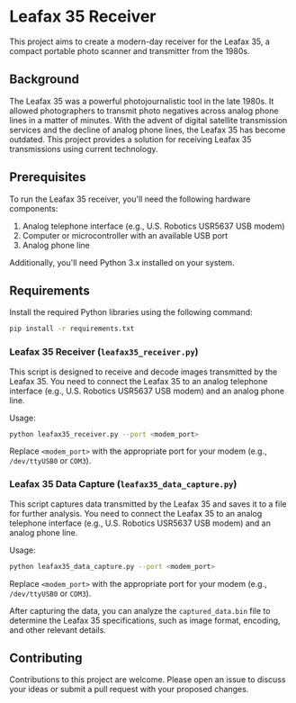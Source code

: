 # Leafax 35 Receiver

This project aims to create a modern-day receiver for the Leafax 35, a compact portable photo scanner and transmitter from the 1980s.

## Background

The Leafax 35 was a powerful photojournalistic tool in the late 1980s. It allowed photographers to transmit photo negatives across analog phone lines in a matter of minutes. With the advent of digital satellite transmission services and the decline of analog phone lines, the Leafax 35 has become outdated. This project provides a solution for receiving Leafax 35 transmissions using current technology.

## Prerequisites

To run the Leafax 35 receiver, you'll need the following hardware components:

1. Analog telephone interface (e.g., U.S. Robotics USR5637 USB modem)
2. Computer or microcontroller with an available USB port
3. Analog phone line

Additionally, you'll need Python 3.x installed on your system.

## Requirements

Install the required Python libraries using the following command:

```bash
pip install -r requirements.txt
```

### Leafax 35 Receiver (`leafax35_receiver.py`)

This script is designed to receive and decode images transmitted by the Leafax 35. You need to connect the Leafax 35 to an analog telephone interface (e.g., U.S. Robotics USR5637 USB modem) and an analog phone line.

Usage:

```bash
python leafax35_receiver.py --port <modem_port>
```

Replace `<modem_port>` with the appropriate port for your modem (e.g., `/dev/ttyUSB0` or `COM3`).

### Leafax 35 Data Capture (`leafax35_data_capture.py`)

This script captures data transmitted by the Leafax 35 and saves it to a file for further analysis. You need to connect the Leafax 35 to an analog telephone interface (e.g., U.S. Robotics USR5637 USB modem) and an analog phone line.

Usage:

```bash
python leafax35_data_capture.py --port <modem_port>
```

Replace `<modem_port>` with the appropriate port for your modem (e.g., `/dev/ttyUSB0` or `COM3`).

After capturing the data, you can analyze the `captured_data.bin` file to determine the Leafax 35 specifications, such as image format, encoding, and other relevant details.

## Contributing

Contributions to this project are welcome. Please open an issue to discuss your ideas or submit a pull request with your proposed changes.
